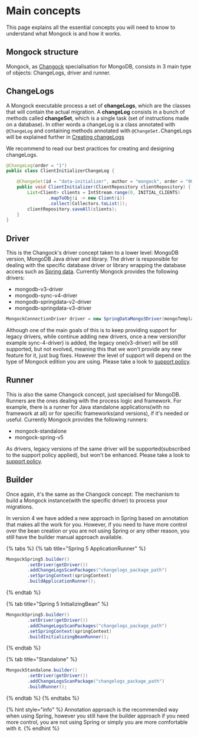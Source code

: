 # Main concepts

This page explains all the essential concepts you will need to know to understand what Mongock is and how it works. 

## Mongock structure

Mongock, as [Changock](../../#what-is-changock) specialisation for MongoDB,  consists in 3 main type of objects: ChangeLogs, driver and runner.

## ChangeLogs

A Mongock executable process a set of **changeLogs**, which are the classes that will contain the actual migration. A **changeLog** consists in a bunch of methods called **changeSet**, which is a single task \(set of instructions made on a database\)**.** In other words a changeLog is a class annotated with `@ChangeLog` and containing methods annotated with `@ChangeSet.`ChangeLogs will be explained further in [Creating changeLogs](../untitled.md)

We recommend to read our best practices for creating and designing changeLogs.

```java
@ChangeLog(order = "1")
public class ClientInitializerChangeLog {

    @ChangeSet(id = "data-initializer", author = "mongock", order = "001")
    public void ClientInitializer(ClientRepository clientRepository) {
        List<Client> clients = IntStream.range(0, INITIAL_CLIENTS)
                .mapToObj(i -> new Client(i))
                .collect(Collectors.toList());
        clientRepository.saveAll(clients);
    }
}
```

## Driver

This is the Changock's driver concept taken to a lower level: MongoDB version, MongoDB Java driver and library. The driver is responsible for dealing with the specific database driver or library wrapping the database access such as [Spring data](https://spring.io/projects/spring-data-mongodb). Currently Mongock provides the following drivers:

* mongodb-v3-driver
* mongodb-sync-v4-driver
* mongodb-springdata-v2-driver
* mongodb-springdata-v3-driver

```java
MongockConnectionDriver driver = new SpringDataMongo3Driver(mongoTemplate);
```

Although one of the main goals of this is to keep providing support for legacy drivers, while continue adding new drivers, once a new version\(for example sync-4-driver\) is added, the legacy one\(v3-driver\) will be still supported, but not evolved, meaning this that we won't provide any new feature for it, just bug fixes. However the level of support will depend on the type of Mongock edition you are using. Please take a look to [support policy](../../resources/mongock-support-policy.md).

## Runner

This is also the same Changock concept, just specialised for MongoDB. Runners are the ones dealing with the process logic and framework. For example, there is a runner for Java standalone applications\(with no framework at all\) or for specific frameworks\(and versions\), if it's needed or useful. Currently Mongock provides the following runners:

* mongock-standalone
* mongock-spring-v5

As drivers, legacy versions of the same driver will be supported\(subscribed to the support policy applied\), but won't be enhanced. Please take a look to [support policy](../../resources/mongock-support-policy.md).

## Builder

Once again, it's the same as the Changock concept: The mechanism to build a Mongock instance\(with the specific driver\) to process your migrations. 

In version 4 we have added a new approach in Spring based on annotation that makes all the work for you. However, if you need to have more control over the bean creation or you are not using Spring or any other reason, you still have the builder manual approach available.

{% tabs %}
{% tab title="Spring 5 ApplicationRunner" %}
```java
MongockSpring5.builder()
        .setDriver(getDriver())
        .addChangeLogsScanPackages("changelogs_package_path")
        .setSpringContext(springContext)
        .buildApplicationRunner();
```
{% endtab %}

{% tab title="Spring 5 InitializingBean" %}
```java
MongockSpring5.builder()
        .setDriver(getDriver())
        .addChangeLogsScanPackages("changelogs_package_path")
        .setSpringContext(springContext)
        .buildInitializingBeanRunner();
```
{% endtab %}

{% tab title="Standalone" %}
```java
MongockStandalone.builder()
        .setDriver(getDriver())
        .addChangeLogsScanPackage("changelogs_package_path")
        .buildRunner();
```
{% endtab %}
{% endtabs %}

{% hint style="info" %}
Annotation approach is the recommended way when using Spring, however you still have the builder approach if you need more control, you are not using Spring or simply you are more comfortable with it.
{% endhint %}

